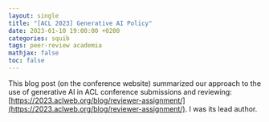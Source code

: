 ```yaml
---
layout: single
title: "[ACL 2023] Generative AI Policy"
date: 2023-01-10 19:00:00 +0200
categories: squib
tags: peer-review academia  
mathjax: false
toc: false
---
```


This blog post (on the conference website) summarized our approach to the use of generative AI in ACL conference submissions and reviewing: [https://2023.aclweb.org/blog/reviewer-assignment/](https://2023.aclweb.org/blog/reviewer-assignment/).
I was its lead author.
